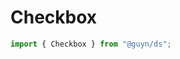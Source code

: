 # Checkbox

```js
import { Checkbox } from "@guyn/ds";
```

<script>
export default {
    components: {Checkbox : ()=>import('./Checkbox')}
}
</script>

<Example>
<Checkbox label="test" />
</Example>
